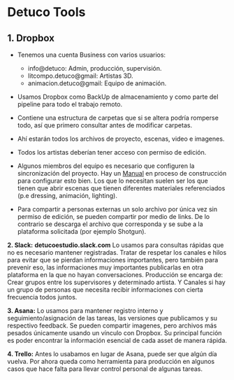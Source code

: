 # Detuco Tools

## 1. Dropbox
- Tenemos una cuenta Business con varios usuarios:
  - info@detuco: Admin, producción, supervisión.
  - litcompo.detuco@gmail: Artistas 3D.
  - animacion.detuco@gmail: Equipo de animación.

- Usamos Dropbox como BackUp de almacenamiento y como parte del pipeline para todo el trabajo remoto.
- Contiene una estructura de carpetas que si se altera podría romperse todo, así que primero consultar antes de modificar carpetas.
- Ahí estarán todos los archivos de proyecto, escenas, video e imagenes.
- Todos los artistas deberían tener acceso con permiso de edición.
- Algunos miembros del equipo es necesario que configuren la sincronización del proyecto. Hay un [Manual](https://wikidetuco.github.io/wikidetuco/who-is-detuco/setting-the-pipeline.html) en proceso de construcción para configurar esto bien. Los que lo necesitan suelen ser los que tienen que abrir escenas que tienen diferentes materiales referenciados (p.e dressing, animación, lighting).
- Para compartir a personas externas un solo archivo por única vez sin permiso de edición, se pueden compartir por medio de links. De lo contrario se descarga el archivo que corresponda y se sube a la plataforma solicitada (por ejemplo Shotgun). 

**2. Slack:**
**detucoestudio.slack.com**
Lo usamos para consultas rápidas que no es necesario mantener registradas. Tratar de respetar los canales e hilos para evitar que se pierdan informaciones importantes, pero también para prevenir eso, las informaciones muy importantes publicarlas en otra plataforma en la que no hayan conversaciones.
Producción se encarga de: Crear grupos entre los supervisores y determinado artista. Y Canales si hay un grupo de personas que necesita recibir informaciones con cierta frecuencia todos juntos. 

**3. Asana:**
Lo usamos para mantener registro interno y seguimiento/asignación de las tareas, las versiones que publicamos y su respectivo feedback. Se pueden compartir imagenes, pero archivos más pesados únicamente usando un vínculo con Dropbox. Su principal función es poder encontrar la información esencial de cada asset de manera rápida.

**4. Trello:**
Antes lo usabamos en lugar de Asana, puede ser que algún día vuelva. Por ahora queda como herramienta para producción en algunos casos que hace falta para llevar control personal de algunas tareas.

